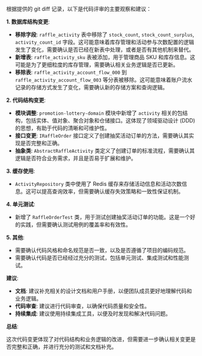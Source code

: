根据提供的 git diff 记录，以下是代码评审的主要观察和建议：

**1. 数据库结构变更**:

*   **移除字段**: `raffle_activity` 表中移除了 `stock_count`, `stock_count_surplus`, `activity_count_id` 字段。这可能意味着库存管理和活动参与次数配置的逻辑发生了变化，需要确认是否已经在新表中处理，或者是否有其他机制来替代。
*   **新增表**: `raffle_activity_sku` 表被添加，用于管理商品 SKU 和库存信息。这可能是为了更细粒度的库存管理，需要确认相关业务逻辑是否已更新。
*   **移除表**: `raffle_activity_account_flow_000` 到 `raffle_activity_account_flow_003` 等分表被移除。这可能意味着账户流水记录的存储方式发生了变化，需要确认新的存储方案和查询逻辑。

**2. 代码结构变更**:

*   **模块调整**: `promotion-lottery-domain` 模块中新增了 `activity` 相关的包结构，包括实体、值对象、聚合对象和仓储接口。这体现了领域驱动设计 (DDD) 的思想，有助于代码的清晰和可维护性。
*   **接口变更**: `IRaffleOrder` 接口定义了创建抽奖活动订单的方法，需要确认其实现是否完整和正确。
*   **抽象类**: `AbstractRaffleActivity` 类定义了创建订单的标准流程，需要确认其逻辑是否符合业务需求，并且是否易于扩展和维护。

**3. 缓存使用**:

*   `ActivityRepository` 类中使用了 Redis 缓存来存储活动信息和活动次数信息。这可以提高查询效率，但需要确认缓存失效策略和一致性保证机制。

**4. 单元测试**:

*   新增了 `RaffleOrderTest` 类，用于测试创建抽奖活动订单的功能。这是一个好的实践，但需要确认测试用例的覆盖率和有效性。

**5. 其他**:

*   需要确认代码风格和命名规范是否一致，以及是否遵循了项目的编码规范。
*   需要确认代码是否已经经过充分的测试，包括单元测试、集成测试和性能测试。

**建议**:

*   **文档**: 建议补充相关的设计文档和用户手册，以便团队成员更好地理解代码和业务逻辑。
*   **代码审查**: 建议进行代码审查，以确保代码质量和安全性。
*   **持续集成**: 建议使用持续集成工具，以便及时发现和解决代码问题。

**总结**:

这次代码变更体现了对代码结构和业务逻辑的改进，但需要进一步确认相关变更是否完整和正确，并进行充分的测试和文档补充。